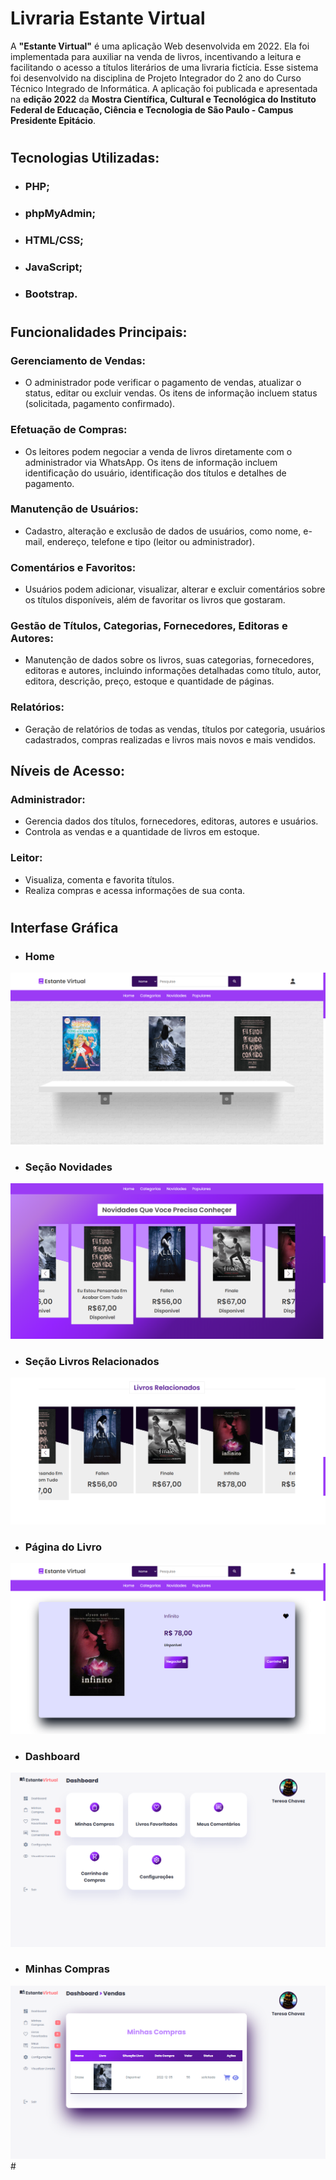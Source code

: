 # Livraria **Estante Virtual**

A **"Estante Virtual"** é uma aplicação Web desenvolvida em 2022. Ela foi implementada para auxiliar na venda de livros, incentivando a leitura e facilitando o acesso a títulos literários de uma livraria fictícia. Esse sistema foi desenvolvido na disciplina de Projeto Integrador do 2 ano do Curso Técnico Integrado de Informática. A aplicação foi publicada e apresentada na **edição 2022** da **Mostra Científica, Cultural e Tecnológica do Instituto Federal de Educação, Ciência e Tecnologia de São Paulo - Campus Presidente Epitácio**.
#
## **Tecnologias Utilizadas:**
- ### PHP;
- ### phpMyAdmin;
- ### HTML/CSS;
- ### JavaScript;
- ### Bootstrap.
#
## **Funcionalidades Principais:**
### Gerenciamento de Vendas:
- O administrador pode verificar o pagamento de vendas, atualizar o status, editar ou excluir vendas. Os itens de informação incluem status (solicitada, pagamento confirmado).
### Efetuação de Compras:
- Os leitores podem negociar a venda de livros diretamente com o administrador via WhatsApp. Os itens de informação incluem identificação do usuário, identificação dos títulos e detalhes de pagamento.
### Manutenção de Usuários:
- Cadastro, alteração e exclusão de dados de usuários, como nome, e-mail, endereço, telefone e tipo (leitor ou administrador).
### Comentários e Favoritos:
- Usuários podem adicionar, visualizar, alterar e excluir comentários sobre os títulos disponíveis, além de favoritar os livros que gostaram.
### Gestão de Títulos, Categorias, Fornecedores, Editoras e Autores:
- Manutenção de dados sobre os livros, suas categorias, fornecedores, editoras e autores, incluindo informações detalhadas como título, autor, editora, descrição, preço, estoque e quantidade de páginas.
### Relatórios:
- Geração de relatórios de todas as vendas, títulos por categoria, usuários cadastrados, compras realizadas e livros mais novos e mais vendidos.
## Níveis de Acesso:
### Administrador:
- Gerencia dados dos títulos, fornecedores, editoras, autores e usuários.
- Controla as vendas e a quantidade de livros em estoque.
### Leitor:
- Visualiza, comenta e favorita títulos.
- Realiza compras e acessa informações de sua conta.
#

## **Interfase Gráfica**
- ### Home
<img src="home.png">

- ### Seção Novidades
<img src="novidades.png">

- ### Seção Livros Relacionados
<img src="livro relacionados.png">

- ### Página do Livro
<img src="livro.png">

- ### Dashboard
<img src="Dashboard usuario.png">

- ### Minhas Compras
<img src="minhas compras.png">
#
